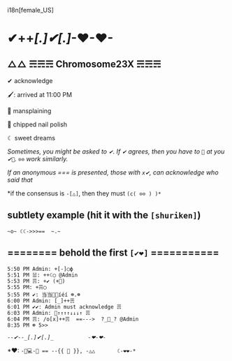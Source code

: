 i18n[female_US]
# ✔++_[.]✔[.]_-❤-❤-
 
## △△ ☴☴☴ Chromosome23X ☴☴☴
✔ acknowledge

🖌: arrived at 11:00 PM

👊 mansplaining

🍕 chipped nail polish

☾ sweet dreams 

*Sometimes, you might be asked to `✔`.  If `✔` agrees, then you have to `👀` at you `✔👀`.  `⊙⊙` work similarly.*

*If an anonymous === is presented, those with `x✔`, can acknowledge who said that*

*if the consensus is `-[△]`, then they must `(c( ⊙⊙ ) )*`
 
## subtlety example (hit it with the `[shuriken]`)
 `~o~ ☾☾->>>==  ~.~`
 
## ======== behold the first `[✔❤]` ===========
```
5:50 PM Admin: +[-]◯ф
5:51 PM ☱: ++☾◯ @Admin
5:53 PM ☴: +✔ (+🔬)
5:55 PM: +☴◯
5:55 PM ✔: 当当👟👟íéí ☸.☸
6:00 PM Admin: [_]++☴
6:01 PM ✔✔: Admin must acknowledge ☴
6:03 PM Admin: 👀↑↑↑↑↓↓↓↑ ☴
6:04 PM ☴: /o[x]++☴  ==--->  ?_👀_? @Admin
8:35 PM ☸ 5>>
```
 
*`--✔--_[.]✔[.]_           -❤-❤-`*

*❤: `-🍕💻-🍕 == --{{ 🦠 }}, -△△       ☾-❤❤-*`